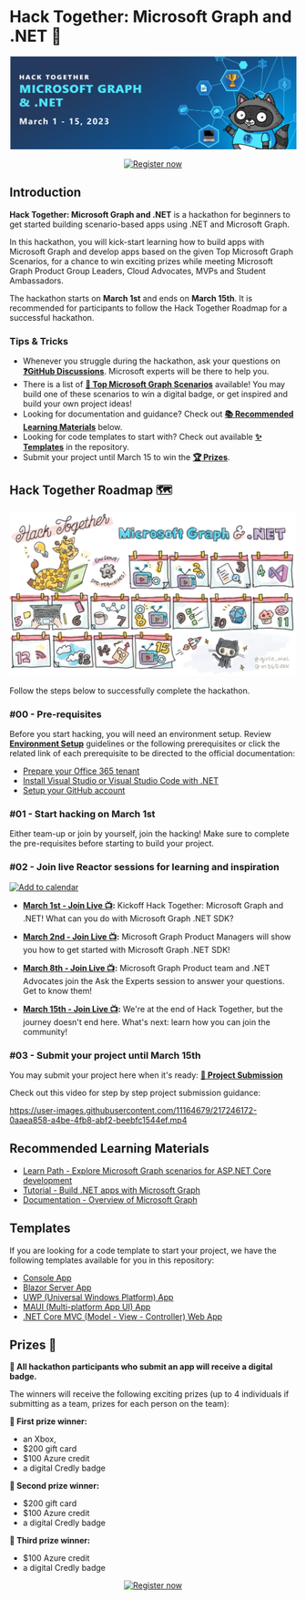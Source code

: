 # Hack Together: Microsoft Graph and .NET 🦒

<p align="center">
  <img src="./assets/banner.png" alt="Hack Together banner"/>
</p>

<p align="center">
  <a href="https://aka.ms/hack-together/register"><img src="https://img.shields.io/badge/register-now-green?style=for-the-badge" alt="Register now" border="0" /></a>
</p>

## Introduction

**Hack Together: Microsoft Graph and .NET** is a hackathon for beginners to get started building scenario-based apps using .NET and Microsoft Graph.

In this hackathon, you will kick-start learning how to build apps with Microsoft Graph and develop apps based on the given Top Microsoft Graph Scenarios, for a chance to win exciting prizes while meeting Microsoft Graph Product Group Leaders, Cloud Advocates, MVPs and Student Ambassadors.

The hackathon starts on **March 1st** and ends on **March 15th**. It is recommended for participants to follow the Hack Together Roadmap for a successful hackathon.

### Tips & Tricks

* Whenever you struggle during the hackathon, ask your questions on **[❓GitHub Discussions](https://github.com/microsoft/hack-together/discussions)**. Microsoft experts will be there to help you.
* There is a list of **[📃 Top Microsoft Graph Scenarios](/top-scenarios.md)** available! You may build one of these scenarios to win a digital badge, or get inspired and build your own project ideas!
* Looking for documentation and guidance? Check out **[📚 Recommended Learning Materials](https://github.com/microsoft/hack-together#recommended-learning-materials)** below.
* Looking for code templates to start with? Check out available **[✨ Templates](https://github.com/microsoft/hack-together#templates)** in the repository.
* Submit your project until March 15 to win the **[🏆 Prizes](https://github.com/microsoft/hack-together#prizes)**.

## Hack Together Roadmap 🗺️

![Hack Together Roadmap](./assets/HackTogetherRoadmap.png)

Follow the steps below to successfully complete the hackathon.

### #00 - Pre-requisites

Before you start hacking, you will need an environment setup. Review **[Environment Setup](/setup.md)** guidelines or the following prerequisites or click the related link of each prerequisite to be directed to the official documentation:

* [Prepare your Office 365 tenant](/setup.md#1---prepare-your-microsoft-365-tenant)
* [Install Visual Studio or Visual Studio Code with .NET](/setup.md#2---install-visual-studio-or-visual-studio-code-with-net)
* [Setup your GitHub account](/setup.md#3---setup-your-github-account)

### #01 - Start hacking on March 1st

Either team-up or join by yourself, join the hacking! Make sure to complete the pre-requisites before starting to build your project.

### #02 - Join live Reactor sessions for learning and inspiration

<p align="left">
  <a href="https://aka.ms/hack-together/sessions"><img src="https://img.shields.io/badge/%F0%9F%93%86-add%20to%20calendar-blue?style=for-the-badge" alt="Add to calendar" border="0" /></a>
</p>

* **[March 1st - Join Live 📺](https://aka.ms/hack-together/session01):** Kickoff Hack Together: Microsoft Graph and .NET! What can you do with Microsoft Graph .NET SDK?

* **[March 2nd - Join Live 📺](https://aka.ms/hack-together/session02):** Microsoft Graph Product Managers will show you how to get started with Microsoft Graph .NET SDK!

* **[March 8th - Join Live 📺](https://aka.ms/hack-together/session03):** Microsoft Graph Product team and .NET Advocates join the Ask the Experts session to answer your questions. Get to know them!

* **[March 15th - Join Live 📺](https://aka.ms/hack-together/session04):** We're at the end of Hack Together, but the journey doesn't end here. What's next: learn how you can join the community!

### #03 - Submit your project until March 15th

You may submit your project here when it's ready: **[🚀 Project Submission](https://github.com/microsoft/hack-together/issues/new?assignees=&labels=&template=project.yml&title=Project%3A+%3Cshort+description%3E)**

Check out this video for step by step project submission guidance:

<https://user-images.githubusercontent.com/11164679/217246172-0aaea858-a4be-4fb8-abf2-beebfc1544ef.mp4>

## Recommended Learning Materials

* [Learn Path - Explore Microsoft Graph scenarios for ASP.NET Core development](https://learn.microsoft.com/en-us/training/paths/m365-msgraph-dotnet-core-scenarios/)
* [Tutorial - Build .NET apps with Microsoft Graph](https://learn.microsoft.com/en-us/graph/tutorials/dotnet?tabs=aad)
* [Documentation - Overview of Microsoft Graph](https://learn.microsoft.com/en-us/graph/overview)

## Templates

If you are looking for a code template to start your project, we have the following templates available for you in this repository:

* [Console App](https://github.com/microsoft/hack-together/tree/main/templates/dotnet-console-app-microsoft-graph)
* [Blazor Server App](https://github.com/microsoft/hack-together/tree/main/templates/dotnet-blazor-server-app-microsoft-graph)
* [UWP (Universal Windows Platform) App](https://github.com/microsoft/hack-together/tree/main/templates/dotnet-uwp-app-microsoft-graph)
* [MAUI (Multi-platform App UI) App](https://github.com/microsoft/hack-together/tree/main/templates/dotnet-maui-app-microsoft-graph)
* [.NET Core MVC (Model - View - Controller) Web App](https://github.com/microsoft/hack-together/tree/main/templates/dotnet-core-mvc-web-app-microsoft-graph)

## Prizes 🏅

**🏅 All hackathon participants who submit an app will receive a digital badge.**

The winners will receive the following exciting prizes (up to 4 individuals if submitting as a team, prizes for each person on the team): 

**🥇 First prize winner:**
* an Xbox,
* $200 gift card
* $100 Azure credit
* a digital Credly badge

**🥈 Second prize winner:**
* $200 gift card
* $100 Azure credit
* a digital Credly badge

**🥉 Third prize winner:**
* $100 Azure credit
* a digital Credly badge

<p align="center">
  <a href="https://aka.ms/hack-together/register"><img src="https://img.shields.io/badge/register-now-green?style=for-the-badge" alt="Register now" border="0" /></a>
</p>
